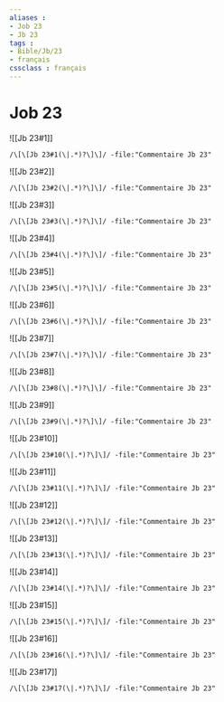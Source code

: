 ```yaml
---
aliases : 
- Job 23
- Jb 23
tags : 
- Bible/Jb/23
- français
cssclass : français
---
```


# Job 23

![[Jb 23#1]]

```query
/\[\[Jb 23#1(\|.*)?\]\]/ -file:"Commentaire Jb 23"
```

![[Jb 23#2]]

```query
/\[\[Jb 23#2(\|.*)?\]\]/ -file:"Commentaire Jb 23"
```

![[Jb 23#3]]

```query
/\[\[Jb 23#3(\|.*)?\]\]/ -file:"Commentaire Jb 23"
```

![[Jb 23#4]]

```query
/\[\[Jb 23#4(\|.*)?\]\]/ -file:"Commentaire Jb 23"
```

![[Jb 23#5]]

```query
/\[\[Jb 23#5(\|.*)?\]\]/ -file:"Commentaire Jb 23"
```

![[Jb 23#6]]

```query
/\[\[Jb 23#6(\|.*)?\]\]/ -file:"Commentaire Jb 23"
```

![[Jb 23#7]]

```query
/\[\[Jb 23#7(\|.*)?\]\]/ -file:"Commentaire Jb 23"
```

![[Jb 23#8]]

```query
/\[\[Jb 23#8(\|.*)?\]\]/ -file:"Commentaire Jb 23"
```

![[Jb 23#9]]

```query
/\[\[Jb 23#9(\|.*)?\]\]/ -file:"Commentaire Jb 23"
```

![[Jb 23#10]]

```query
/\[\[Jb 23#10(\|.*)?\]\]/ -file:"Commentaire Jb 23"
```

![[Jb 23#11]]

```query
/\[\[Jb 23#11(\|.*)?\]\]/ -file:"Commentaire Jb 23"
```

![[Jb 23#12]]

```query
/\[\[Jb 23#12(\|.*)?\]\]/ -file:"Commentaire Jb 23"
```

![[Jb 23#13]]

```query
/\[\[Jb 23#13(\|.*)?\]\]/ -file:"Commentaire Jb 23"
```

![[Jb 23#14]]

```query
/\[\[Jb 23#14(\|.*)?\]\]/ -file:"Commentaire Jb 23"
```

![[Jb 23#15]]

```query
/\[\[Jb 23#15(\|.*)?\]\]/ -file:"Commentaire Jb 23"
```

![[Jb 23#16]]

```query
/\[\[Jb 23#16(\|.*)?\]\]/ -file:"Commentaire Jb 23"
```

![[Jb 23#17]]

```query
/\[\[Jb 23#17(\|.*)?\]\]/ -file:"Commentaire Jb 23"
```

